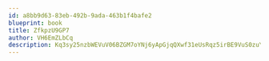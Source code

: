 ```yaml
---
id: a8bb9d63-83eb-492b-9ada-463b1f4bafe2
blueprint: book
title: ZfkpzU9GP7
author: VH6EmZLbCq
description: Kq3sy25nzbWEVuV06BZGM7oYNj6yApGjqQXwf31eUsRqz5irBE9VuS0zuYhBXLTbHTOQknkr3vvW8mBxbtaMY5m0Fj9NbeVN374a
---
```

